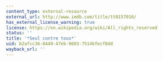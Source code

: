 ```yaml
---
content_type: external-resource
external_url: http://www.imdb.com/title/tt0157016/
has_external_license_warning: true
license: https://en.wikipedia.org/wiki/All_rights_reserved
status: ''
title: '*Seul contre tous*'
uid: b2afcc36-0449-47eb-9603-7514bfecf8dd
wayback_url: ''
---
```

